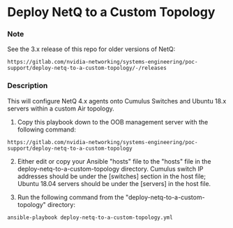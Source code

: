 # Deploy NetQ to a Custom Topology

### Note

See the 3.x release of this repo for older versions of NetQ:

```
https://gitlab.com/nvidia-networking/systems-engineering/poc-support/deploy-netq-to-a-custom-topology/-/releases
```

### Description

This will configure NetQ 4.x agents onto Cumulus Switches and Ubuntu 18.x servers within a custom Air topology.

1. Copy this playbook down to the OOB management server with the following command:

```
https://gitlab.com/nvidia-networking/systems-engineering/poc-support/deploy-netq-to-a-custom-topology
```

2. Either edit or copy your Ansible "hosts" file to the "hosts" file in the deploy-netq-to-a-custom-topology directory. Cumulus switch IP addresses should be under the [switches] section in the host file; Ubuntu 18.04 servers should be under the [servers] in the host file.

3. Run the following command from the "deploy-netq-to-a-custom-topology" directory:

```
ansible-playbook deploy-netq-to-a-custom-topology.yml
```
